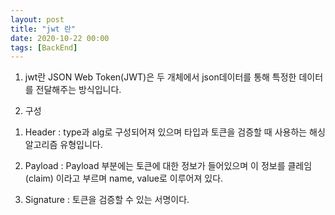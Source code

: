 ```yaml
---
layout: post
title: "jwt 란"
date: 2020-10-22 00:00
tags: [BackEnd]
---
```


1. jwt란
JSON Web Token(JWT)은 두 개체에서 json데이터를 통해 특정한 데이터를 전달해주는 방식입니다.

2. 구성

1) Header : type과 alg로 구성되어져 있으며 타입과 토큰을 검증할 때 사용하는 해싱 알고리즘 유형입니다.

2) Payload : Payload 부분에는 토큰에 대한 정보가 들어있으며 이 정보를 클레임(claim) 이라고 부르며 name, value로 이루어져 있다.

3) Signature : 토큰을 검증할 수 있는 서명이다.
